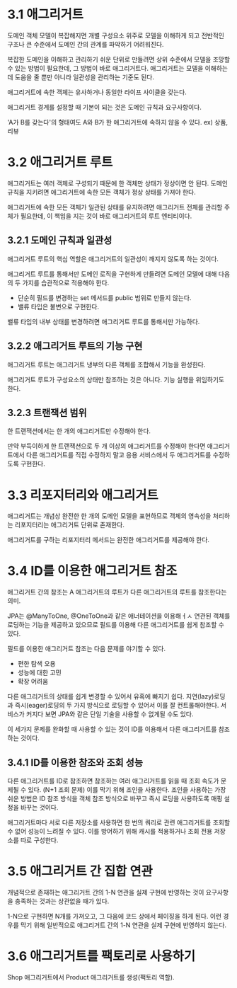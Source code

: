 # 3.1 애그리거트
도메인 객체 모델이 복잡해지면 개별 구성요소 위주로 모델을 이해하게 되고 전반적인 구조나 큰 수준에서 도메인 간의 관계를 파악하기 어려워진다.

복잡한 도메인을 이해하고 관리하기 쉬운 단위로 만들려면 상위 수준에서 모델을 조망할 수 있는 방법이 필요한데, 그 방법이 바로 애그리거트다.
애그리거트는 모델을 이해하는 데 도움을 줄 뿐만 아니라 일관성을 관리하는 기준도 된다.

애그리거트에 속한 객체는 유사하거나 동일한 라이프 사이클을 갖는다.

애그리거트 경계를 설정할 때 기본이 되는 것은 도메인 규칙과 요구사항이다.

'A가 B를 갖는다'의 형태여도 A와 B가 한 애그리거트에 속하지 않을 수 있다. ex) 상품, 리뷰

# 3.2 애그리거트 루트
애그리거트는 여러 객체로 구성되기 때문에 한 객체만 상태가 정상이면 안 된다.
도메인 규칙을 지키려면 애그리거트에 속한 모든 객체가 정상 상태를 가져야 한다.

애그리거트에 속한 모든 객체가 일관된 상태를 유지하려면 애그리거트 전체를 관리할 주체가 필요한데, 이 책임을 지는 것이 바로 애그리거트의 루트 엔티티이다.

## 3.2.1 도메인 규칙과 일관성
애그리거트 루트의 핵심 역할은 애그리거트의 일관성이 깨지지 않도록 하는 것이다.

애그리거트 루트를 통해서만 도메인 로직을 구현하게 만들려면 도메인 모델에 대해 다음의 두 가지를 습관적으로 적용해야 한다.
- 단순히 필드를 변경하는 set 메서드를 public 범위로 만들지 않는다.
- 밸류 타입은 불변으로 구현한다.

밸류 타입의 내부 상태를 변경하려면 애그리거트 루트를 통해서만 가능하다.

## 3.2.2 애그리거트 루트의 기능 구현
애그리거트 루트는 애그리거트 냉부의 다른 객체를 조합해서 기능을 완성한다.

애그리거트 루트가 구성요소의 상태만 참조하는 것은 아니다. 기능 실행을 위임하기도 한다.

## 3.2.3 트랜잭션 범위
한 트랜잭션에서는 한 개의 애그리거트만 수정해야 한다.

만약 부득이하게 한 트랜잭션으로 두 개 이상의 애그리거트를 수정해야 한다면 애그리거트에서 다른 애그리거트를 직접 수정하지 말고 응용 서비스에서 두 애그리거트를 수정하도록 구현한다.

# 3.3 리포지터리와 애그리거트
애그리거트는 개념상 완전한 한 개의 도메인 모델을 표현하므로 객체의 영속성을 처리하는 리포지터리는 애그리거트 단위로 존재한다.

애그리거트를 구하는 리포지터리 메서드는 완전한 애그리거트를 제공해야 한다.

# 3.4 ID를 이용한 애그리거트 참조
애그리거트 간의 참조는 A 애그리거트의 루트가 다른 애그리거트의 루트를 참조한다는 의미.

JPA는 @ManyToOne, @OneToOne과 같은 애너테이션을 이용해ㅓㅅ 연관된 객체를 로딩하는 기능을 제공하고 있으므로 필드를 이용해 다른 애그리거트를 쉽게 참조할 수 있다.

필드를 이용한 애그리거트 참조는 다음 문제를 야기할 수 있다.
- 편한 탐색 오용
- 성능에 대한 고민
- 확장 어려움

다른 애그리거트의 상태를 쉽게 변경할 수 있어서 유혹에 빠지기 쉽다.
지연(lazy)로딩과 즉시(eager)로딩의 두 가지 방식으로 로딩할 수 있어서 이를 잘 컨트롤해야한다.
서비스가 커지다 보면 JPA와 같은 단일 기술을 사용할 수 없게될 수도 있다.

이 세가지 문제를 완화할 때 사용할 수 있는 것이 ID를 이용해서 다른 애그리거트를 참조하는 것이다.

## 3.4.1 ID를 이용한 참조와 조회 성능
다른 애그리거트를 ID로 참조하면 참조하는 여러 애그리거트를 읽을 때 조회 속도가 문제될 수 있다. (N+1 조회 문제)
이를 막기 위해 조인을 사용한다.
조인을 사용하는 가장 쉬운 방법은 ID 참조 방식을 객체 참조 방식으로 바꾸고 즉시 로딩을 사용하도록 매핑 설정을 바꾸는 것이다.

애그리거트마다 서로 다른 저장소를 사용하면 한 번의 쿼리로 관련 애그리거트를 조회할 수 없어 성능이 느려질 수 있다.
이를 방어하기 위해 캐시를 적용하거나 조회 전용 저장소를 따로 구성한다.

# 3.5 애그리거트 간 집합 연관
개념적으로 존재하는 애그리거트 간의 1-N 연관을 실제 구현에 반영하는 것이 요구사항을 충족하는 것과는 상관없을 때가 있다.

1-N으로 구현하면 N개를 가져오고, 그 다음에 코드 상에서 페이징을 하게 된다.
이런 경우를 막기 위해 일반적으로 애그리거트 간의 1-N 연관을 실제 구현에 반영하지 않는다.

# 3.6 애그리거트를 팩토리로 사용하기
Shop 애그리거트에서 Product 애그리거트를 생성(팩토리 역할).
